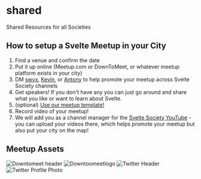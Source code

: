 # shared
Shared Resources for all Societies

## How to setup a Svelte Meetup in your City

1. Find a venue and confirm the date
2. Put it up online (Meetup.com or DownToMeet, or whatever meetup platform exists in your city)
3. DM [swyx](https://twitter.com/swyx), [Kevin](https://twitter.com/kevmodrome), or [Antony](https://github.com/antony) to help promote your meetup across Svelte Society channels
4. Get speakers! If you don't have any you can just go around and share what you like or want to learn about Svelte.
5. (optional) [Use our meetup template!](https://docs.google.com/presentation/d/1MQv2rMKtlV8pyXSNl1o8nksI1ma0gTF2A_DRFRIojJY/edit?usp=sharing)
6. Record video of your meetup!
7. We will add you as a channel manager for the [Svelte Society YouTube](https://www.youtube.com/channel/UCZSr5B0l07JXK2FIeWA0-jw) - you can upload your videos there, which helps promote your meetup but also put your city on the map!


## Meetup Assets

![Downtomeet header](https://user-images.githubusercontent.com/6764957/75638786-a87e7480-5bfb-11ea-90ef-8ea507bc0457.jpg)
![Downtoomeetlogo](https://user-images.githubusercontent.com/6764957/75638787-a87e7480-5bfb-11ea-878a-25bec4044e0b.jpg)
![Twitter Header](https://user-images.githubusercontent.com/6764957/75638788-a87e7480-5bfb-11ea-9270-7c7552a40042.jpg)
![Twitter Profile Photo](https://user-images.githubusercontent.com/6764957/75638789-a9170b00-5bfb-11ea-9d55-6a814e3a1996.jpg)

